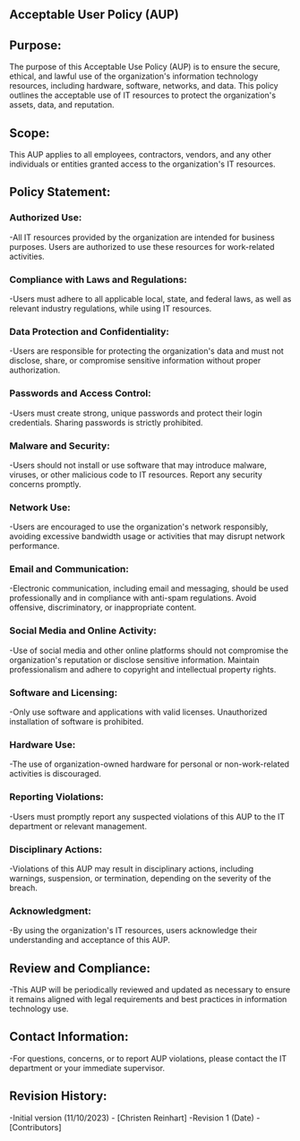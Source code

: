 ## Acceptable User Policy (AUP)
## Purpose:
The purpose of this Acceptable Use Policy (AUP) is to ensure the secure, ethical, and lawful use of the organization's information technology resources, including hardware, software, networks, and data. This policy outlines the acceptable use of IT resources to protect the organization's assets, data, and reputation.
## Scope:
This AUP applies to all employees, contractors, vendors, and any other individuals or entities granted access to the organization's IT resources.
## Policy Statement:
### Authorized Use:
-All IT resources provided by the organization are intended for business purposes. Users are authorized to use these resources for work-related activities.
### Compliance with Laws and Regulations:
-Users must adhere to all applicable local, state, and federal laws, as well as relevant industry regulations, while using IT resources.
### Data Protection and Confidentiality:
-Users are responsible for protecting the organization's data and must not disclose, share, or compromise sensitive information without proper authorization.
### Passwords and Access Control:
-Users must create strong, unique passwords and protect their login credentials. Sharing passwords is strictly prohibited.
### Malware and Security:
-Users should not install or use software that may introduce malware, viruses, or other malicious code to IT resources. Report any security concerns promptly.
### Network Use:
-Users are encouraged to use the organization's network responsibly, avoiding excessive bandwidth usage or activities that may disrupt network performance.
### Email and Communication:
-Electronic communication, including email and messaging, should be used professionally and in compliance with anti-spam regulations. Avoid offensive, discriminatory, or inappropriate content.
### Social Media and Online Activity:
-Use of social media and other online platforms should not compromise the organization's reputation or disclose sensitive information. Maintain professionalism and adhere to copyright and intellectual property rights.
### Software and Licensing:
-Only use software and applications with valid licenses. Unauthorized installation of software is prohibited.
### Hardware Use:
-The use of organization-owned hardware for personal or non-work-related activities is discouraged.
### Reporting Violations:
-Users must promptly report any suspected violations of this AUP to the IT department or relevant management.
### Disciplinary Actions:
-Violations of this AUP may result in disciplinary actions, including warnings, suspension, or termination, depending on the severity of the breach.
### Acknowledgment:
-By using the organization's IT resources, users acknowledge their understanding and acceptance of this AUP.
## Review and Compliance:
-This AUP will be periodically reviewed and updated as necessary to ensure it remains aligned with legal requirements and best practices in information technology use.
## Contact Information:
-For questions, concerns, or to report AUP violations, please contact the IT department or your immediate supervisor.
## Revision History:
-Initial version (11/10/2023) - [Christen Reinhart]
-Revision 1 (Date) - [Contributors] 
